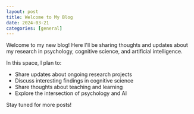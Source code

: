 ```yaml
---
layout: post
title: Welcome to My Blog
date: 2024-03-21
categories: [general]
---
```


Welcome to my new blog! Here I'll be sharing thoughts and updates about my research in psychology, cognitive science, and artificial intelligence.

In this space, I plan to:
- Share updates about ongoing research projects
- Discuss interesting findings in cognitive science
- Share thoughts about teaching and learning
- Explore the intersection of psychology and AI

Stay tuned for more posts! 